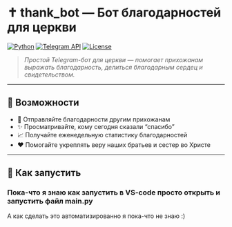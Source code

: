 # ✝️ thank_bot — Бот благодарностей для церкви

[![Python](https://img.shields.io/badge/Python-3.9%2B-blue?logo=python&logoColor=white)](https://www.python.org/)
[![Telegram API](https://img.shields.io/badge/Telegram-Bot-blue?logo=telegram&logoColor=white)](https://core.telegram.org/bots/api)
[![License](https://img.shields.io/badge/License-MIT-green.svg)](LICENSE)

> *Простой Telegram-бот для церкви — помогает прихожанам выражать благодарность, делиться благодарным сердец и свидетельством.*

---

## 🌿 Возможности

- 💬 Отправляйте благодарности другим прихожанам  
- ✨ Просматривайте, кому сегодня сказали “спасибо”  
- 📈 Получайте еженедельную статистику благодарностей  
- ❤️ Помогайте укреплять веру наших братьев и сестер во Христе

---

## 🚀 Как запустить

### Пока-что я знаю как запустить в VS-code просто открыть и запустить файл main.py
А как сделать это автоматизированно я пока-что не знаю :)
